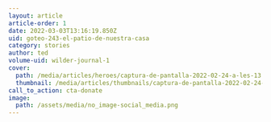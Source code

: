 ```yaml
---
layout: article
article-order: 1
date: 2022-03-03T13:16:19.850Z
uid: goteo-243-el-patio-de-nuestra-casa
category: stories
author: ted
volume-uid: wilder-journal-1
cover:
  path: /media/articles/heroes/captura-de-pantalla-2022-02-24-a-les-13.03.58.png
  thumbnail: /media/articles/thumbnails/captura-de-pantalla-2022-02-24-a-les-13.03.58.png
call_to_action: cta-donate
image:
  path: /assets/media/no_image-social_media.png
---
```

